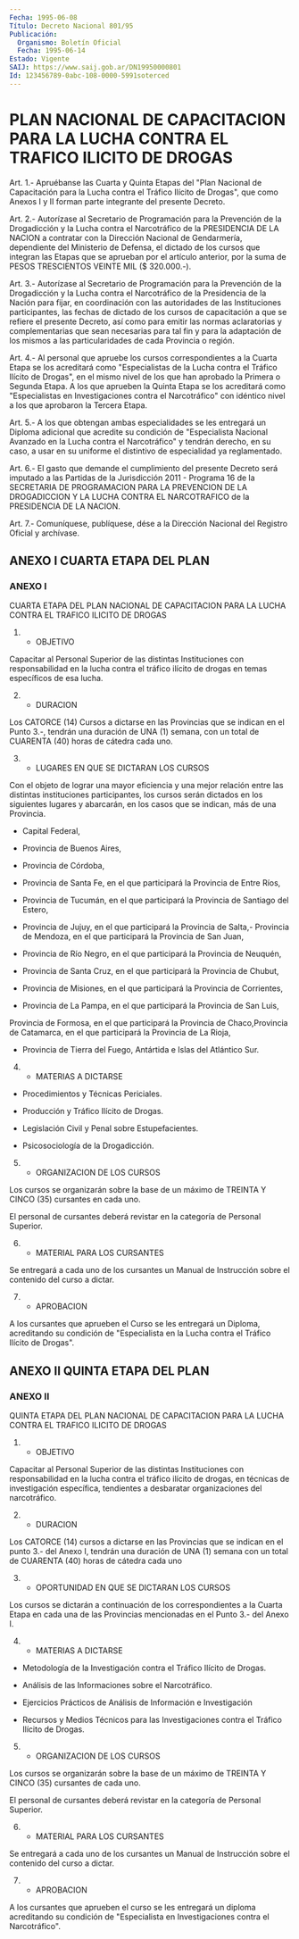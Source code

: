 ```yaml
---
Fecha: 1995-06-08
Título: Decreto Nacional 801/95
Publicación:
  Organismo: Boletín Oficial
  Fecha: 1995-06-14
Estado: Vigente
SAIJ: https://www.saij.gob.ar/DN19950000801
Id: 123456789-0abc-108-0000-5991soterced
---
```

# PLAN NACIONAL DE CAPACITACION PARA LA LUCHA CONTRA EL TRAFICO ILICITO DE DROGAS

<a id="1"></a>
Art.  1.-  Apruébanse  las  Cuarta  y  Quinta Etapas del "Plan Nacional de Capacitación para la Lucha contra  el  Tráfico  Ilícito de  Drogas",  que  como  Anexos  I y II forman parte integrante del presente Decreto.

<a id="2"></a>
Art.  2.-  Autorízase  al  Secretario  de Programación para la Prevención de la Drogadicción y la Lucha contra  el Narcotráfico de la  PRESIDENCIA DE LA NACION a contratar con la Dirección  Nacional de Gendarmería,  dependiente  del Ministerio de Defensa, el dictado de  los cursos que integran las  Etapas  que  se  aprueban  por  el artículo  anterior, por la suma de PESOS TRESCIENTOS VEINTE MIL  ($ 320.000.-).

<a id="3"></a>
Art.  3.-  Autorízase  al  Secretario  de Programación para la Prevención de la Drogadicción y la Lucha contra  el Narcotráfico de la  Presidencia  de la Nación para fijar, en coordinación  con  las autoridades  de las  Instituciones  participantes,  las  fechas  de dictado de los  cursos de capacitación a que se refiere el presente Decreto, así como para emitir las normas aclaratorias y complementarias  que  sean  necesarias  para  tal  fin  y  para  la adaptación de los  mismos  a las particularidades de cada Provincia o región.

<a id="4"></a>
Art. 4.- Al personal que apruebe los cursos correspondientes a la Cuarta  Etapa  se los acreditará como "Especialistas de la Lucha contra el Tráfico Ilícito  de Drogas", en el mismo nivel de los que han aprobado la Primera o Segunda  Etapa.  A  los  que  aprueben la Quinta Etapa se los acreditará como "Especialistas en Investigaciones  contra el Narcotráfico" con idéntico nivel  a  los que aprobaron la Tercera Etapa.

<a id="5"></a>
Art.  5.-  A  los  que  obtengan  ambas  especialidades se les entregará  un  Diploma  adicional  que  acredite  su  condición  de "Especialista Nacional Avanzado en la Lucha contra el Narcotráfico" y tendrán derecho, en su caso, a usar  en su uniforme el distintivo de especialidad ya reglamentado.

<a id="6"></a>
Art.  6.-  El  gasto  que demande el cumplimiento del presente Decreto será imputado a las  Partidas  de  la  Jurisdicción  2011 - Programa 16 de la SECRETARIA DE PROGRAMACION PARA LA PREVENCION  DE LA DROGADICCION Y LA LUCHA CONTRA EL NARCOTRAFICO de la PRESIDENCIA DE LA NACION.

<a id="7"></a>
Art. 7.- Comuníquese, publíquese, dése a la Dirección Nacional del Registro Oficial y archívase.

## ANEXO I CUARTA ETAPA DEL PLAN

### ANEXO I

<a id="1"></a>
CUARTA  ETAPA  DEL PLAN NACIONAL DE CAPACITACION PARA LA LUCHA CONTRA EL TRAFICO ILICITO DE DROGAS

1. - OBJETIVO

Capacitar al Personal  Superior de las distintas Instituciones con responsabilidad en la lucha  contra el tráfico ilícito de drogas en temas específicos de esa lucha.

2. - DURACION

Los  CATORCE  (14) Cursos a dictarse  en  las  Provincias  que  se indican en el Punto  3.-,  tendrán  una duración de UNA (1) semana, con  un  total  de  CUARENTA (40) horas de  cátedra  cada  uno.

3. - LUGARES EN QUE SE DICTARAN LOS CURSOS

Con el objeto de lograr  una mayor eficiencia y una mejor relación entre las distintas instituciones  participantes,  los cursos serán dictados  en los siguientes lugares y abarcarán, en los  casos  que se indican, más de una Provincia.

- Capital Federal,

- Provincia de Buenos Aires,

- Provincia de Córdoba,

- Provincia  de  Santa  Fe,  en el que participará la Provincia de Entre Ríos,

- Provincia de Tucumán, en el  que  participará  la  Provincia  de Santiago del Estero,

-  Provincia  de  Jujuy,  en  el  que  participará la Provincia de Salta,-  Provincia de Mendoza, en el que participará  la  Provincia de San Juan,

- Provincia  de  Río  Negro, en el que participará la Provincia de Neuquén,

- Provincia de Santa Cruz,  en  el que participará la Provincia de Chubut,

- Provincia de Misiones, en el que  participará  la  Provincia  de Corrientes,

-  Provincia  de  La  Pampa, en el que participará la Provincia de San Luis,

Provincia  de Formosa, en  el  que  participará  la  Provincia  de Chaco,Provincia  de  Catamarca,  en el que participará la Provincia de La Rioja,

- Provincia de Tierra del Fuego,  Antártida  e Islas del Atlántico Sur.

4. - MATERIAS A DICTARSE

- Procedimientos y Técnicas Periciales.

- Producción y Tráfico Ilícito de Drogas.

- Legislación Civil y Penal sobre Estupefacientes.

- Psicosociología de la Drogadicción.

5. - ORGANIZACION DE LOS CURSOS

Los cursos se organizarán sobre la base de un  máximo de TREINTA Y CINCO (35) cursantes en cada uno.

El  personal  de  cursantes  deberá  revistar  en la categoría  de Personal Superior.

6. - MATERIAL PARA LOS CURSANTES

Se entregará a cada uno de los cursantes un Manual  de Instrucción sobre el contenido del curso a dictar.

7. - APROBACION

A  los  cursantes  que  aprueben  el  Curso  se  les entregará  un Diploma,  acreditando  su condición de "Especialista  en  la  Lucha contra el Tráfico Ilícito de Drogas".

## ANEXO II QUINTA ETAPA DEL PLAN

### ANEXO II

<a id="1"></a>
QUINTA  ETAPA  DEL PLAN NACIONAL DE CAPACITACION PARA LA LUCHA CONTRA EL TRAFICO ILICITO DE DROGAS

1. - OBJETIVO

Capacitar al Personal  Superior de las distintas Instituciones con responsabilidad en la lucha  contra  el  tráfico ilícito de drogas, en  técnicas de investigación específica, tendientes  a  desbaratar organizaciones del narcotráfico.

2. - DURACION

Los  CATORCE  (14)  cursos  a  dictarse  en  las Provincias que se indican en el punto 3.- del Anexo I, tendrán una  duración  de  UNA (1)  semana con un total de CUARENTA (40) horas de cátedra cada uno

3. - OPORTUNIDAD EN QUE SE DICTARAN LOS CURSOS

Los cursos  se  dictarán  a continuación de los correspondientes a la Cuarta Etapa en cada una  de  las  Provincias  mencionadas en el Punto 3.- del Anexo I.

4. - MATERIAS A DICTARSE

-  Metodología  de la Investigación contra el Tráfico  Ilícito  de Drogas.

-  Análisis  de  las   Informaciones  sobre  el  Narcotráfico.

- Ejercicios Prácticos  de Análisis de Información e Investigación

- Recursos y Medios Técnicos  para  las  Investigaciones contra el Tráfico Ilícito de Drogas.

5. - ORGANIZACION DE LOS CURSOS

Los cursos se organizarán sobre la base de  un máximo de TREINTA Y CINCO (35) cursantes de cada uno.

El  personal  de  cursantes  deberá  revistar en la  categoría  de Personal Superior.

6. - MATERIAL PARA LOS CURSANTES

Se entregará a cada uno de los cursantes  un Manual de Instrucción sobre el contenido del curso a dictar.

7. - APROBACION

A los cursantes que aprueben el curso se les  entregará un diploma acreditando   su  condición  de  "Especialista  en  Investigaciones contra el Narcotráfico".